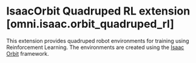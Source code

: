 # IsaacOrbit Quadruped RL extension [omni.isaac.orbit_quadruped_rl]

This extension provides quadruped robot environments for training using Reinforcement Learning. 
The environments are created using the [Isaac Orbit](https://isaac-orbit.github.io/) framework.
